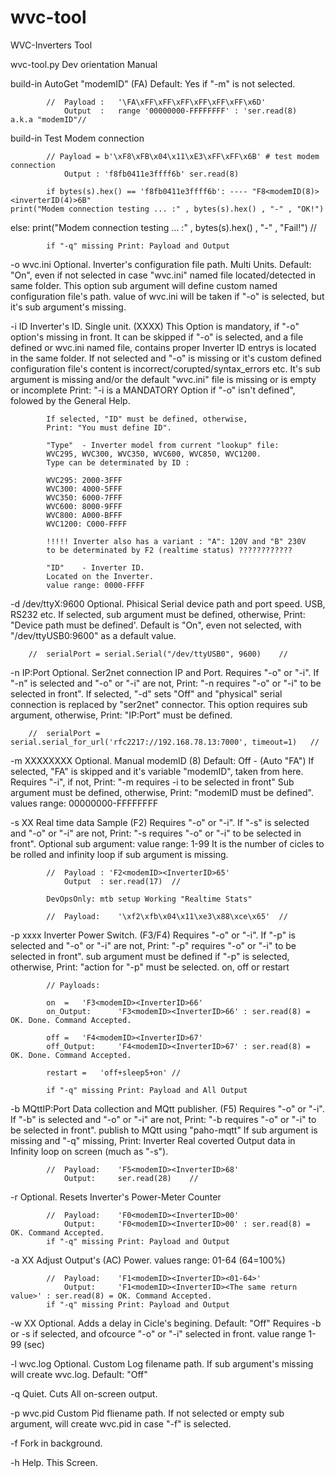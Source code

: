 # wvc-tool
WVC-Inverters Tool

wvc-tool.py Dev orientation Manual

build-in		AutoGet "modemID" (FA)
			Default: Yes if "-m" is not selected.

			//	Payload	:	'\FA\xFF\xFF\xFF\xFF\xFF\xFF\x6D'
				Output	:	range '00000000-FFFFFFFF' : 'ser.read(8)	a.k.a "modemID"//
build-in		Test Modem connection
			
			// Payload = b'\xF8\xFB\x04\x11\xE3\xFF\xFF\x6B' # test modem connection
				Output : 'f8fb0411e3ffff6b' ser.read(8)
			
			if bytes(s).hex() == 'f8fb0411e3ffff6b': ---- "F8<modemID(8)><inverterID(4)>6B"
    print("Modem connection testing ... :" , bytes(s).hex() , "-" , "OK!")
else:
    print("Modem connection testing ... :" , bytes(s).hex() , "-" , "Fail!") //
			
			if "-q" missing Print: Payload and Output


-o wvc.ini		Optional. Inverter's configuration file path. Multi Units.
			Default: "On", even if not selected in case "wvc.ini" named file located/detected in same folder.
			This option sub argument will define custom named configuration file's path.
			value of wvc.ini will be taken if "-o" is selected, but it's sub argument's missing.



-i ID 			Inverter's ID. Single unit. (XXXX)
			This Option is mandatory, if "-o" option's missing in front.
			It can be skipped if "-o" is selected, and a file defined or wvc.ini named file, contains proper Inverter ID entrys is located in the same folder.
			If not selected and "-o" is missing or it's custom defined configuration file's content is incorrect/corupted/syntax_errors etc.
			It's sub argument is missing and/or the default "wvc.ini" file is missing or is empty or incomplete
			Print: "-i is a MANDATORY Option if "-o" isn't defined", folowed by the General Help.

			If selected, "ID" must be defined, otherwise,
			Print: "You must define ID".

			"Type"  - Inverter model from current "lookup" file:
			WVC295, WVC300, WVC350, WVC600, WVC850, WVC1200.
			Type can be determinated by ID :
			
			WVC295: 2000-3FFF
			WVC300: 4000-5FFF
			WVC350: 6000-7FFF
			WVC600: 8000-9FFF
			WVC800: A000-BFFF
			WVC1200: C000-FFFF
			
			!!!!! Inverter also has a variant : "A": 120V and "B" 230V
			to be determinated by F2 (realtime status) ???????????? 

			"ID" 	- Inverter ID.
			Located on the Inverter.
			value range: 0000-FFFF


-d /dev/ttyX:9600	Optional. Phisical Serial device path and port speed. USB, RS232 etc.
			If selected, sub argument must be defined, otherwise,
			Print: "Device path must be defined'.
			Default is "On", even not selected, with "/dev/ttyUSB0:9600" as a default value.

		//	serialPort = serial.Serial("/dev/ttyUSB0", 9600)	//


-n IP:Port		Optional. Ser2net connection IP and Port.
			Requires "-o" or "-i".
			If "-n" is selected and "-o" or "-i" are not,
			Print: "-n requires "-o" or "-i" to be selected in front".
			If selected, "-d" sets "Off" and "physical" serial connection is replaced by "ser2net" connector.
			This option requires sub argument, otherwise,
			Print: "IP:Port" must be defined.

		//	serialPort = serial.serial_for_url('rfc2217://192.168.78.13:7000', timeout=1)	//


-m XXXXXXXX		Optional. Manual modemID (8)
			Default: Off - (Auto "FA")
			If selected, "FA" is skipped and it's variable "modemID", taken from here.
			Requires "-i", if not,
			Print: "-m requires -i to be selected in front"
			Sub argument must be defined, otherwise,
			Print: "modemID must be defined".
			values range: 00000000-FFFFFFFF


-s XX			Real time data Sample (F2)
			Requires "-o" or "-i".
			If "-s" is selected and "-o" or "-i" are not,
			Print: "-s requires "-o" or "-i" to be selected in front".
			Optional sub argument: value range: 1-99
			It is the number of cicles to be rolled and infinity loop if sub argument is missing.
			
			//	Payload : 'F2<modemID><InverterID>65'
				Output	: ser.read(17)	//

			DevOpsOnly: mtb setup Working "Realtime Stats"

			//	Payload:	'\xf2\xfb\x04\x11\xe3\x88\xce\x65'	//


-p xxxx			Inverter Power Switch. (F3/F4)
			Requires "-o" or "-i".
			If "-p" is selected and "-o" or "-i" are not,
			Print: "-p" requires "-o" or "-i" to be selected in front".
			sub argument must be defined if "-p" is selected, otherwise,
			Print: "action for "-p" must be selected. on, off or restart

			// Payloads:		

			on	=	'F3<modemID><InverterID>66'
			on_Output:		'F3<modemID><InverterID>66' : ser.read(8) = OK. Done. Command Accepted.

			off	=	'F4<modemID><InverterID>67'
			off_Output:		'F4<modemID><InverterID>67' : ser.read(8) = OK. Done. Command Accepted.

			restart	=	'off+sleep5+on'	//

			if "-q" missing Print: Payload and All Output


-b MQttIP:Port		Data collection and MQtt publisher. (F5)
			Requires "-o" or "-i".
			If "-b" is selected and "-o" or "-i" are not,
			Print: "-b requires "-o" or "-i" to be selected in front".
			publish to MQtt using "paho-mqtt"
			If sub argument is missing and "-q" missing,
			Print: Inverter Real coverted Output data in Infinity loop on screen (much as "-s").
			
			//	Payload:	'F5<modemID><InverterID>68'
				Output:		ser.read(28)	//


-r			Optional. Resets Inverter's Power-Meter Counter

			//	Payload:	'F0<modemID><InverterID>00'
				Output:		'F0<modemID><InverterID>00' : ser.read(8) = OK. Command Accepted.
			if "-q" missing Print: Payload and Output


-a XX			Adjust Output's (AC) Power.
			values range: 01-64 (64=100%)
		
			//	Payload:	'F1<modemID><InverterID><01-64>'
				Output:		'F1<modemID><InverterID><The same return value>' : ser.read(8) = OK. Command Accepted.
			if "-q" missing Print: Payload and Output


-w XX			Optional. Adds a delay in Cicle's begining.
			Default: "Off"
			Requires -b or -s if selected, and ofcource "-o" or "-i" selected in front.
			value range 1-99 (sec)

-l wvc.log		Optional. Custom Log filename path.
			If sub argument's missing will create wvc.log.
			Default: "Off"

-q			Quiet. Cuts All on-screen output.

-p wvc.pid		Custom Pid fliename path.
			If not selected or empty sub argument, will create wvc.pid in case "-f" is selected.

-f			Fork in background.

-h			Help. This Screen.

